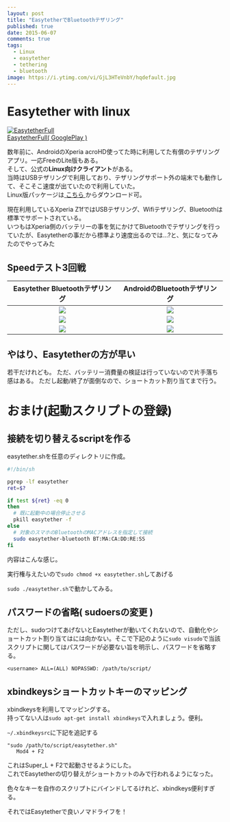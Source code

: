 ```yaml
---
layout: post
title: "EasytetherでBluetoothテザリング"
published: true
date: 2015-06-07
comments: true
tags: 
  - Linux
  - easytether
  - tethering
  - bluetooth
image: https://i.ytimg.com/vi/GjL3HTeVnbY/hqdefault.jpg
---
```


# Easytether with linux

[![EasytetherFull](https://lh6.ggpht.com/SkGhbKqXHvu3P08ZU_hW2ezWnTGOYEBjNvPp0cDBhWzAlBYlhoG6xS45-BVv0hSraA=w300-rw)](https://play.google.com/store/apps/details?id=com.mstream.easytether_polyclef&hl=ja)  
[EasytetherFull( GooglePlay )](https://play.google.com/store/apps/details?id=com.mstream.easytether_polyclef&hl=ja)


数年前に、AndroidのXperia acroHD使ってた時に利用してた有償のテザリングアプリ。一応FreeのLite版もある。  
そして、公式の**Linux向けクライアント**がある。  
当時はUSBテザリングで利用しており、テザリングサポート外の端末でも動作して、そこそこ速度が出ていたので利用していた。  
Linux版パッケージは[ こちら ](http://www.mobile-stream.com/easytether/drivers.html) からダウンロード可。  

現在利用しているXperia Z1fではUSBテザリング、Wifiテザリング、Bluetoothは標準でサポートされている。  
いつもはXperia側のバッテリーの事を気にかけてBluetoothでテザリングを行っていたが、Easytetherの事だから標準より速度出るのでは…?と、気になってみたのでやってみた

<!-- more -->

## Speedテスト3回戦  

|Easytether Bluetoothテザリング| AndroidのBluetoothテザリング|
|:----------------------------:|:----------------------:|
| <a href="http://www.speedtest.net/my-result/4414894284"><img src="http://www.speedtest.net/result/4414894284.png" /></a> | <a href="http://www.speedtest.net/my-result/4414914824"><img src="http://www.speedtest.net/result/4414914824.png" /></a>
| <a href="http://www.speedtest.net/my-result/4414923094"><img src="http://www.speedtest.net/result/4414923094.png" /></a> | <a href="http://www.speedtest.net/my-result/4414920048"><img src="http://www.speedtest.net/result/4414920048.png" /></a>
| <a href="http://www.speedtest.net/my-result/4414925130"><img src="http://www.speedtest.net/result/4414925130.png" /></a> | <a href="http://www.speedtest.net/my-result/4414927464"><img src="http://www.speedtest.net/result/4414927464.png" /></a>

## やはり、Easytetherの方が早い

若干だけれども。
ただ、バッテリー消費量の検証は行っていないので片手落ち感はある。
ただし起動/終了が面倒なので、ショートカット割り当てまで行う。

# おまけ(起動スクリプトの登録)

## 接続を切り替えるscriptを作る

easytether.shを任意のディレクトリに作成。  

```sh
#!/bin/sh

pgrep -lf easytether
ret=$?

if test ${ret} -eq 0
then
  # 既に起動中の場合停止させる
  pkill easytether -f
else
  # 対象のスマホのBluetoothのMACアドレスを指定して接続
  sudo easytether-bluetooth BT:MA:CA:DD:RE:SS
fi
```
内容はこんな感じ。  

実行権与えたいので`sudo chmod +x easytether.sh`してあげる

`sudo ./easytether.sh`で動かしてみる。

## パスワードの省略( sudoersの変更 )

ただし、sudoつけてあげないとEasytetherが動いてくれないので、自動化やショートカット割り当てはには向かない。そこで下記のように`sudo visudo`で当該スクリプトに関してはパスワードが必要ない旨を明示し、パスワードを省略する。  

```
<username> ALL=(ALL) NOPASSWD: /path/to/script/
```
## xbindkeysショートカットキーのマッピング

xbindkeysを利用してマッピングする。  
持ってない人は`sudo apt-get install xbindkeys`で入れましょう。便利。

`~/.xbindkeysrc`に下記を追記する

```
"sudo /path/to/script/easytether.sh"
   Mod4 + F2
```
これはSuper_L + F2で起動させるようにした。  
これでEasytetherの切り替えがショートカットのみで行われるようになった。  

色々なキーを自作のスクリプトにバインドしてるけれど、xbindkeys便利すぎる。  


それではEasytetherで良いノマドライフを！　 
